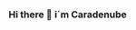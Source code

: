 ### Hi there 👋 i´m Caradenube

<!--
- 🔭 I’m interested in multimedia art
- 🌱 I’m currently learning git
- 👯 I’m looking to collaborate on multimedia art development
- 📫 How to reach me: send me an email!

Buenos Aires - Argentina - 2023
-->
